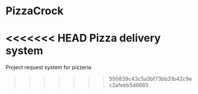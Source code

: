 # PizzaCrock
<<<<<<< HEAD
Pizza delivery system
=======
 Project request system for pizzeria
>>>>>>> 550839c43c5a3bf73bb31b42c9ec2afebb5d6665
